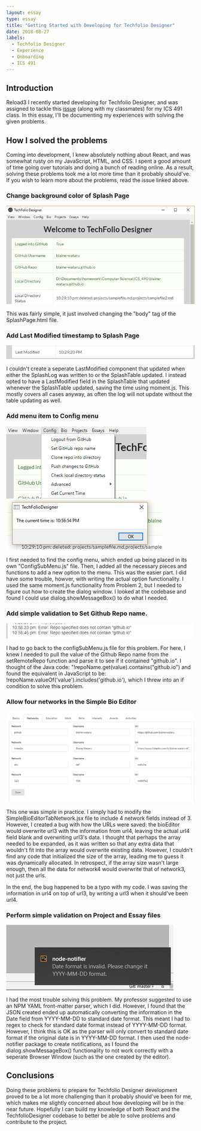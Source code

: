 ```yaml
---
layout: essay
type: essay
title: "Getting Started with Developing for Techfolio Designer"
date: 2018-08-27
labels:
  - Techfolio Designer
  - Experience
  - Onboarding
  - ICS 491
---
```


## Introduction

Reload3
I recently started developing for Techfolio Designer, and was assigned to tackle this [issue](https://github.com/techfolios/techfoliodesigner/issues/22) (along with my classmates) for my ICS 491 class. In this essay, I'll be documenting my experiences with solving the given problems.

## How I solved the problems

Coming into development, I knew absolutely nothing about React, and was somewhat rusty on my JavaScript, HTML, and CSS. I spent a good amount of time going over tutorials and doing a bunch of reading online. As a result, solving these problems took me a lot more time than it probably should've. If you wish to learn more about the problems, read the issue linked above.

### Change background color of Splash Page

<img class="ui rounded image" src="../images/techfolio-1.png"> <br />

This was fairly simple, it just involved changing the "body" tag of the SplashPage.html file.
  
### Add Last Modified timestamp to Splash Page

<img class="ui rounded image" src="../images/techfolio-2.png"> <br />

I couldn't create a seperate LastModified component that updated when either the SplashLog was written to or the SplashTable updated. I instead opted to have a LastModified field in the SplashTable that updated whenever the SplashTable updated, saving the time using moment.js. This mostly covers all cases anyway, as often the log will not update without the table updating as well. 

### Add menu item to Config menu

<img class="ui medium rounded image" src="../images/techfolio-3.png">
<img class="ui medium rounded image" src="../images/techfolio-4.png"> <br />

I first needed to find the config menu, which ended up being placed in its own "ConfigSubMenu.js" file. Then, I added all the necessary pieces and functions to add a new option to the menu. This was the easier part. I did have some trouble, howver, with writing the actual option functionality. I used the same moment.js functionality from Problem 2, but I needed to figure out how to create the dialog window. I looked at the codebase and found I could use dialog.showMessageBox() to do what I needed.

### Add simple validation to Set Github Repo name. 

<img class="ui rounded image" src="../images/techfolio-6.png"> <br />

I had to go back to the configSubMenu.js file for this problem. For here, I knew I needed to pull the value of the Github Repo name from the setRemoteRepo function and parse it to see if it contained "github.io". I thought of the Java code: "!repoName.get(value).contains("github.io") and found the equivalent in JavaScript to be: !repoName.valueOf('value').includes('github.io'), which I threw into an if condition to solve this problem.

### Allow four networks in the Simple Bio Editor

<img class="ui rounded image" src="../images/techfolio-5.png"> <br />

This one was simple in practice. I simply had to modify the SimpleBioEditorTabNetwork.jsx file to include 4 network fields instead of 3. However, I created a bug with how the URLs were saved: the bioEditor would overwrite url3 with the information from url4, leaving the actual url4 field blank and overwriting url3's data. I thought that perhaps the array needed to be expanded, as it was written so that any extra data that wouldn't fit into the array would overwrite existing data. However, I couldn't find any code that initialized the size of the array, leading me to guess it was dynamically allocated. In retrospect, if the array size wasn't large enough, then all the data for network4 would overwrite that of network3, not just the urls.

In the end, the bug happened to be a typo with my code. I was saving the information in url4 on top of url3, by writing a url3 when it should've been url4. 

### Perform simple validation on Project and Essay files

<img class="ui rounded image" src="../images/techfolio-7.png"> <br />

I had the most trouble solving this problem. My professor suggested to use an NPM YAML front-matter parser, which I did. However, I found that the JSON created ended up automatically converting the information in the Date field from YYYY-MM-DD to standard date format. This meant I had to regex to check for standard date format instead of YYYY-MM-DD format. However, I think this is OK as the parser will only convert to standard date format if the original date is in YYYY-MM-DD format. I then used the node-notifier package to create notifications, as I found the dialog.showMessageBox() functionality to not work correctly with a seperate Browser Window (such as the one created by the editor). 

## Conclusions

Doing these problems to prepare for Techfolio Designer development proved to be a lot more challenging than it probably should've been for me, which makes me slightly concerned about how developing will be in the near future. Hopefully I can build my knowledge of both React and the TechfolioDesigner codebase to better be able to solve problems and contribute to the project.


